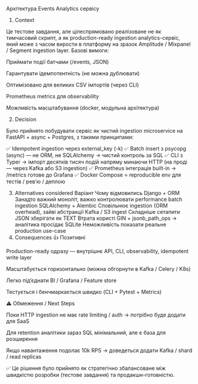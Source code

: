 Архітектура Events Analytics сервісу
1. Context

Це тестове завдання, але цілеспрямовано реалізоване не як тимчасовий скрипт, а як production-ready ingestion analytics-сервіс, який може з часом вирости в платформу на зразок Amplitude / Mixpanel / Segment ingestion layer.
Базові вимоги:

Приймати події батчами (/events, JSON)

Гарантувати ідемпотентність (не можна дублювати)

Оптимізовано для великих CSV імпортів (через CLI)

Prometheus metrics для observability

Можливість масштабування (docker, модульна архітектура)


2. Decision

Було прийнято побудувати сервіс як чистий ingestion microservice на FastAPI + async + Postgres, з такими принципами:

✅ Idempotent ingestion через external_key (-k)
✅ Batch insert з psycopg (async) — не ORM, не SQLAlchemy → чистий контроль за SQL
✅ CLI з Typer → імпорт десятків тисяч подій напряму минаючи HTTP (на проді — через Kafka або S3 ingestion)
✅ Prometheus інтеграція built-in → /metrics готове до Grafana
✅ Docker Compose = reproducible env для тестів / рев’ю / деплою


3. Alternatives considered
Варіант	Чому відмовились
Django + ORM	Занадто важкий моноліт, важко контролювати performance batch ingestion
SQLAlchemy + Alembic	Сповільнює ingestion (ORM overhead), зайві абстракції
Kafka / S3 ingest Складніше сетапити 
JSON зберігати як TEXT	Втрата користі GIN + jsonb_path_ops → аналітика просідає
SQLite	Неможливість показати реальне production use-case
4. Consequences
👍 Позитивні

Production-ready одразу — внутрішнє API, CLI, observability, idempotent write layer

Масштабується горизонтально (можна обгорнути в Kafka / Celery / K8s)

Легко під’єднати BI / Grafana / Feature store

Тестується і бенчмаркається швидко (CLI + Pytest + Metrics)

⚠️ Обмеження / Next Steps

Поки HTTP ingestion не має rate limiting / auth → потрібно буде додати для SaaS

Для retention аналітики зараз SQL мінімальний, але є база для розширення

Якщо навантаження подолає 10k RPS → доведеться додати Kafka / shard / read replicas

✅ Це рішення було прийнято як стратегічно збалансоване між швидкістю розробки (тестове завдання) та продакшн-готовністю.